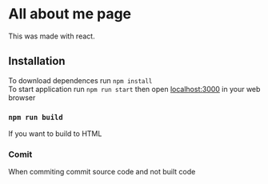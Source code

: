 # All about me page
This was made with react.

## Installation
To download dependences run `npm install`\
To start application run `npm run start` then open [localhost:3000](http://localhost:3000) in your web browser

### `npm run build`
If you want to build to HTML

### Comit
When commiting commit source code and not built code  